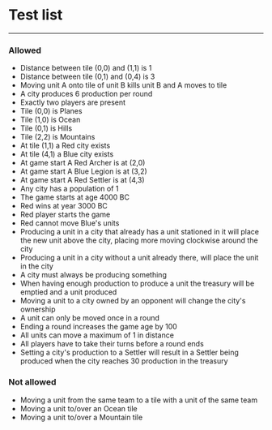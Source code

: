 # Test list
---


### Allowed
- Distance between tile (0,0) and (1,1) is 1
- Distance between tile (0,1) and (0,4) is 3
- Moving unit A onto tile of unit B kills unit B and A moves to tile
- A city produces 6 production per round
- Exactly two players are present
- Tile (0,0) is Planes
- Tile (1,0) is Ocean
- Tile (0,1) is Hills
- Tile (2,2) is Mountains
- At tile (1,1) a Red city exists
- At tile (4,1) a Blue city exists
- At game start A Red Archer is at (2,0)
- At game start A Blue Legion is at (3,2)
- At game start A Red Settler is at (4,3)
- Any city has a population of 1
- The game starts at age 4000 BC
- Red wins at year 3000 BC
- Red player starts the game
- Red cannot move Blue's units
- Producing a unit in a city that already has a unit stationed in it will place the new unit above the city, placing more moving clockwise around the city
- Producing a unit in a city without a unit already there, will place the unit in the city
- A city must always be producing something
- When having enough production to produce a unit the treasury will be emptied and a unit produced
- Moving a unit to a city owned by an opponent will change the city's ownership
- A unit can only be moved once in a round
- Ending a round increases the game age by 100
- All units can move a maximum of 1 in distance
- All players have to take their turns before a round ends
- Setting a city's production to a Settler will result in a Settler being produced when the city reaches 30 production in the treasury


### Not allowed
- Moving a unit from the same team to a tile with a unit of the same team
- Moving a unit to/over an Ocean tile
- Moving a unit to/over a Mountain tile